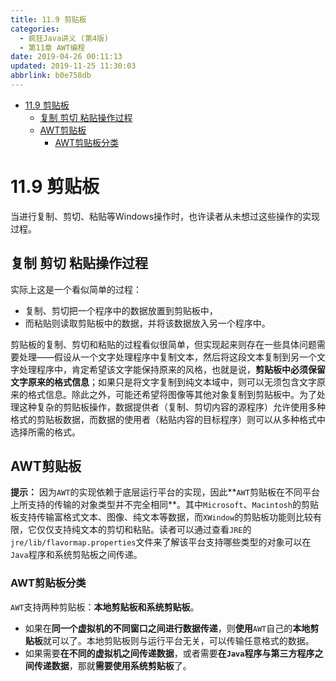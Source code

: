```yaml
---
title: 11.9 剪贴板
categories: 
  - 疯狂Java讲义 (第4版)
  - 第11章 AWT编程
date: 2019-04-26 00:11:13
updated: 2019-11-25 11:30:03
abbrlink: b0e758db
---
```

<div id='my_toc'>

- [11.9 剪贴板](/JavaReadingNotes/b0e758db/#11-9-剪贴板)
    - [复制 剪切 粘贴操作过程](/JavaReadingNotes/b0e758db/#复制-剪切-粘贴操作过程)
    - [AWT剪贴板](/JavaReadingNotes/b0e758db/#AWT剪贴板)
        - [AWT剪贴板分类](/JavaReadingNotes/b0e758db/#AWT剪贴板分类)

</div>
<!--more-->
<script>if (navigator.platform.toLowerCase() == 'win32'){document.getElementById('my_toc').style.display = 'none';}</script>

<!--end-->
# 11.9 剪贴板 #
当进行复制、剪切、粘贴等Windows操作时，也许读者从未想过这些操作的实现过程。
## 复制 剪切 粘贴操作过程 ##
实际上这是一个看似简单的过程：
- 复制、剪切把一个程序中的数据放置到剪贴板中，
- 而粘贴则读取剪贴板中的数据，并将该数据放入另一个程序中。

剪贴板的复制、剪切和粘贴的过程看似很简单，但实现起来则存在一些具体问题需要处理——假设从一个文字处理程序中复制文本，然后将这段文本复制到另一个文字处理程序中，肯定希望该文字能保持原来的风格，也就是说，**剪贴板中必须保留文字原来的格式信息**；如果只是将文字复制到纯文本域中，则可以无须包含文字原来的格式信息。除此之外，可能还希望将图像等其他对象复制到剪贴板中。为了处理这种复杂的剪贴板操作，数据提供者（复制、剪切内容的源程序）允许使用多种格式的剪贴板数据，而数据的使用者（粘贴内容的目标程序）则可以从多种格式中选择所需的格式。
## AWT剪贴板 ##
**提示：**
因为`AWT`的实现依赖于底层运行平台的实现，因此**`AWT`剪贴板在不同平台上所支持的传输的对象类型并不完全相同**。其中`Microsoft`、`Macintosh`的剪贴板支持传输富格式文本、图像、纯文本等数据，而`XWindow`的剪贴板功能则比较有限，它仅仅支持纯文本的剪切和粘贴。读者可以通过查看`JRE`的`jre/lib/flavormap.properties`文件来了解该平台支持哪些类型的对象可以在`Java`程序和系统剪贴板之间传递。
### AWT剪贴板分类 ###
`AWT`支持两种剪贴板：**本地剪贴板和系统剪贴板**。
- 如果在**同一个虚拟机的不同窗口之间进行数据传递**，则**使用**`AWT`自己的**本地剪贴板**就可以了。本地剪贴板则与运行平台无关，可以传输任意格式的数据。
- 如果需要**在不同的虚拟机之间传递数据**，或者需要**在`Java`程序与第三方程序之间传递数据**，那就**需要使用系统剪贴板**了。

